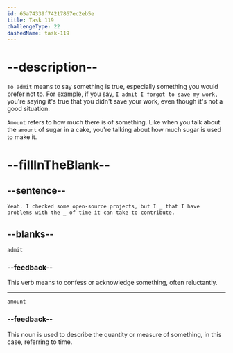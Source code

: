 ```yaml
---
id: 65a74339f74217867ec2eb5e
title: Task 119
challengeType: 22
dashedName: task-119
---
```


<!--
AUDIO REFERENCE:
Tom: Yeah. I checked some open-source projects, but I admit that I have problems with the amount of time it can take to contribute.
-->

# --description--

`To admit` means to say something is true, especially something you would prefer not to. For example, if you say, `I admit I forgot to save my work,` you're saying it's true that you didn't save your work, even though it's not a good situation.

`Amount` refers to how much there is of something. Like when you talk about the `amount` of sugar in a cake, you're talking about how much sugar is used to make it.

# --fillInTheBlank--

## --sentence--

`Yeah. I checked some open-source projects, but I _ that I have problems with the _ of time it can take to contribute.`

## --blanks--

`admit`

### --feedback--

This verb means to confess or acknowledge something, often reluctantly.

---

`amount`

### --feedback--

This noun is used to describe the quantity or measure of something, in this case, referring to time.
